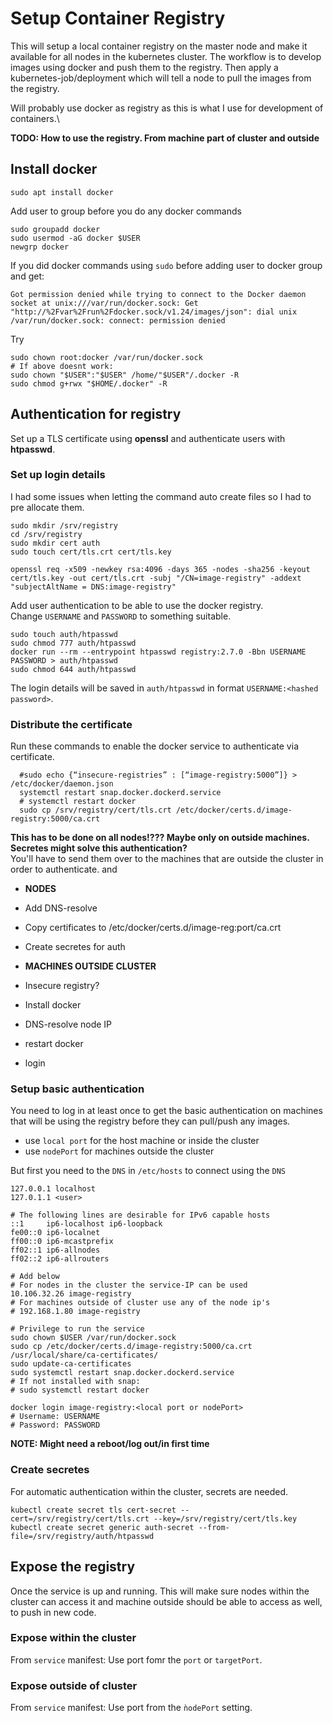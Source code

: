 
# Setup Container Registry
This will setup a local container registry on the master node and make it available for all nodes in the kubernetes cluster. The workflow is to develop images using docker and push them to the registry. Then apply a kubernetes-job/deployment which will tell a node to pull the images from the registry.

Will probably use docker as registry as this is what I use for development of containers.\

__TODO: How to use the registry. From machine part of cluster and outside__

## Install docker
```sudo apt install docker```

Add user to group before you do any docker commands

```
sudo groupadd docker
sudo usermod -aG docker $USER
newgrp docker
```
If you did docker commands using `sudo` before adding user to docker group and get:
```
Got permission denied while trying to connect to the Docker daemon socket at unix:///var/run/docker.sock: Get "http://%2Fvar%2Frun%2Fdocker.sock/v1.24/images/json": dial unix /var/run/docker.sock: connect: permission denied
```
Try
```
sudo chown root:docker /var/run/docker.sock
# If above doesnt work:
sudo chown "$USER":"$USER" /home/"$USER"/.docker -R
sudo chmod g+rwx "$HOME/.docker" -R
```
## Authentication for registry
Set up a TLS certificate using __openssl__ and authenticate users with __htpasswd__.

### Set up login details
I had some issues when letting the command auto create files so I had to pre allocate them.
```
sudo mkdir /srv/registry
cd /srv/registry
sudo mkdir cert auth
sudo touch cert/tls.crt cert/tls.key

openssl req -x509 -newkey rsa:4096 -days 365 -nodes -sha256 -keyout cert/tls.key -out cert/tls.crt -subj "/CN=image-registry" -addext "subjectAltName = DNS:image-registry"
```

Add user authentication to be able to use the docker registry.\
Change `USERNAME` and `PASSWORD` to something suitable.
```
sudo touch auth/htpasswd
sudo chmod 777 auth/htpasswd
docker run --rm --entrypoint htpasswd registry:2.7.0 -Bbn USERNAME PASSWORD > auth/htpasswd
sudo chmod 644 auth/htpasswd
```
The login details will be saved in `auth/htpasswd` in format `USERNAME:<hashed password>`.

### Distribute the certificate
Run these commands to enable the docker service to authenticate via certificate.
```
  #sudo echo {“insecure-registries” : [“image-registry:5000”]} > /etc/docker/daemon.json
  systemctl restart snap.docker.dockerd.service
  # systemctl restart docker 
  sudo cp /srv/registry/cert/tls.crt /etc/docker/certs.d/image-registry:5000/ca.crt
```
__This has to be done on all nodes!??? Maybe only on outside machines. Secretes might solve this authentication?__\
You'll have to send them over to the machines that are outside the cluster in order to authenticate. and

- __NODES__
- Add DNS-resolve
- Copy certificates to /etc/docker/certs.d/image-reg:port/ca.crt
- Create secretes for auth

- __MACHINES OUTSIDE CLUSTER__
- Insecure registry?
- Install docker
- DNS-resolve node IP
- restart docker
- login


### Setup basic authentication
You need to log in at least once to get the basic authentication on machines that will be using the registry before they can pull/push any images.
- use `local port` for the host machine or inside the cluster
- use `nodePort` for machines outside the cluster

But first you need to the `DNS` in `/etc/hosts` to connect using the `DNS`
```
127.0.0.1 localhost
127.0.1.1 <user>

# The following lines are desirable for IPv6 capable hosts
::1     ip6-localhost ip6-loopback
fe00::0 ip6-localnet
ff00::0 ip6-mcastprefix
ff02::1 ip6-allnodes
ff02::2 ip6-allrouters

# Add below
# For nodes in the cluster the service-IP can be used
10.106.32.26 image-registry
# For machines outside of cluster use any of the node ip's
# 192.168.1.80 image-registry
```
 
```
# Privilege to run the service
sudo chown $USER /var/run/docker.sock
sudo cp /etc/docker/certs.d/image-registry:5000/ca.crt /usr/local/share/ca-certificates/
sudo update-ca-certificates
sudo systemctl restart snap.docker.dockerd.service
# If not installed with snap:
# sudo systemctl restart docker

docker login image-registry:<local port or nodePort>
# Username: USERNAME
# Password: PASSWORD
  ```
 __NOTE: Might need a reboot/log out/in first time__

### Create secretes 
For automatic authentication within the cluster, secrets are needed.
```
kubectl create secret tls cert-secret --cert=/srv/registry/cert/tls.crt --key=/srv/registry/cert/tls.key
kubectl create secret generic auth-secret --from-file=/srv/registry/auth/htpasswd
```
## Expose the registry
Once the service is up and running. This will make sure nodes within the cluster can access it and machine outside should be able to access as well, to push in new code.
### Expose within the cluster
From `service` manifest: Use port fomr the `port` or `targetPort`.
### Expose outside of cluster
From `service` manifest: Use port from the `ǹodePort` setting.
